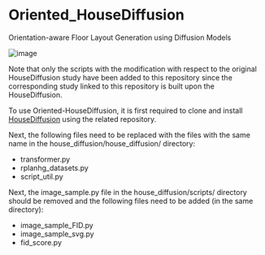 # Oriented_HouseDiffusion
Orientation-aware Floor Layout Generation using Diffusion Models

![image](https://github.com/user-attachments/assets/85b72d42-06b7-42a9-a2ed-22b6a19df154)


Note that only the scripts with the modification with respect to the original HouseDiffusion study have been added to this repository since the corresponding study linked to this repository is built upon the HouseDiffusion. 


To use Oriented-HouseDiffusion, it is first required to clone and install [HouseDiffusion](https://github.com/aminshabani/house_diffusion) using the related repository.

Next, the following files need to be replaced with the files with the same name in the house_diffusion/house_diffusion/ directory:

- transformer.py
- rplanhg_datasets.py
- script_util.py

Next, the image_sample.py file in the house_diffusion/scripts/ directory should be removed and the following files need to be added (in the same directory):

- image_sample_FID.py
- image_sample_svg.py
- fid_score.py
  

